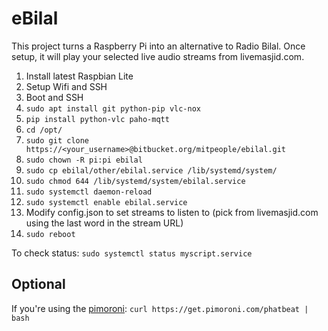 # eBilal

This project turns a Raspberry Pi into an alternative to Radio Bilal. Once setup, it will play your selected live audio streams from livemasjid.com.

1. Install latest Raspbian Lite
2. Setup Wifi and SSH
3. Boot and SSH
4. `sudo apt install git python-pip vlc-nox`
5. `pip install python-vlc paho-mqtt`
6. `cd /opt/`
7. `sudo git clone https://<your_username>@bitbucket.org/mitpeople/ebilal.git`
8. `sudo chown -R pi:pi ebilal`
9. `sudo cp ebilal/other/ebilal.service /lib/systemd/system/`
10. `sudo chmod 644 /lib/systemd/system/ebilal.service`
11. `sudo systemctl daemon-reload`
12. `sudo systemctl enable ebilal.service`
13. Modify config.json to set streams to listen to (pick from livemasjid.com using the last word in the stream URL)
13. `sudo reboot`

To check status:
`sudo systemctl status myscript.service`

## Optional

If you're using the [pimoroni](https://shop.pimoroni.com/products/pirate-radio-pi-zero-w-project-kit):
`curl https://get.pimoroni.com/phatbeat | bash`

